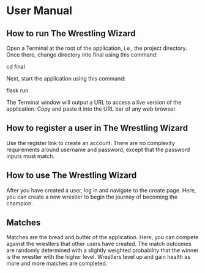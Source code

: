 # User Manual

## How to run The Wrestling Wizard

Open a Terminal at the root of the application, i.e., the project directory. Once there, change directory into final using this command:

cd final

Next, start the application using this command:

flask run

The Terminal window will output a URL to access a live version of the application. Copy and paste it into the URL bar of any web browser.

## How to register a user in The Wrestling Wizard

Use the register link to create an account. There are no complexity requirements around username and password, except that the password inputs must match.

## How to use The Wrestling Wizard

After you have created a user, log in and navigate to the create page. Here, you can create a new wrestler to begin the journey of becoming the champion.

## Matches

Matches are the bread and butter of the application. Here, you can compete against the wrestlers that other users have created. The match outcomes are randomly determined
with a slightly weighted probability that the winner is the wrestler with the higher level. Wrestlers level up and gain health as more and more matches
are completed.
